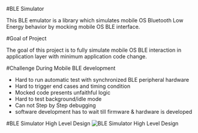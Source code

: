 #BLE Simulator

This BLE emulator is a library which simulates mobile OS Bluetooth Low Energy behavior by mocking mobile OS BLE interface.

#Goal of Project

The goal of this project is to fully simulate mobile OS BLE interaction in application layer with minimum application code change.

#Challenge During Mobile BLE development
* Hard to run automatic test with synchronized BLE peripheral hardware
* Hard to trigger end cases and timing condition
* Mocked code presents unfaithful logic
* Hard to test background/idle mode
* Can not Step by Step debugging
* software development has to wait till firmware & hardware is developed

#BLE Simulator High Level Design
![BLE Simulator High Level Design](high-level-design.jpg)



